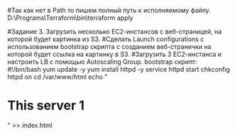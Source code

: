 #Так как нет в Path то пишем полный путь к исполняемому файлу.
D:\Programs\Terraform\bin\terraform apply


#Задание 3. Загрузить несколько ЕС2-инстансов с веб-страницей, на которой будет картинка из S3.
#Сделать Launch configurations с использованием bootstrap скрипта с созданием веб-странички на которой будет ссылка на картинку в S3.
#Загрузить 3 ЕС2-инстанса и настроить LB с помощью Autoscaling Group.
bootstrap скрипт:
#!/bin/bash
yum update -y
yum install httpd -y
service httpd start
chkconfig httpd on
cd /var/www/html
echo "<html><h1> This server 1 </h1></html>" >> index.html